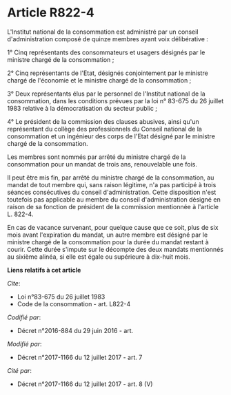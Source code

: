 # Article R822-4

L'Institut national de la consommation est administré par un conseil d'administration composé de quinze membres ayant voix
délibérative : 

1° Cinq représentants des consommateurs et usagers désignés par le ministre chargé de la consommation ; 

2° Cinq représentants de l'Etat, désignés conjointement par le ministre chargé de l'économie et le ministre chargé de la
consommation ; 

3° Deux représentants élus par le personnel de l'Institut national de la consommation, dans les conditions prévues par la loi
n° 83-675 du 26 juillet 1983 relative à la démocratisation du secteur public ; 

4° Le président de la commission des clauses abusives, ainsi qu'un représentant du collège des professionnels du Conseil
national de la consommation et un ingénieur des corps de l'Etat désigné par le ministre chargé de la consommation. 

Les membres sont nommés par arrêté du ministre chargé de la consommation pour un mandat de trois ans, renouvelable une fois. 

Il peut être mis fin, par arrêté du ministre chargé de la consommation, au mandat de tout membre qui, sans raison légitime,
n'a pas participé à trois séances consécutives du conseil d'administration. Cette disposition n'est toutefois pas applicable
au membre du conseil d'administration désigné en raison de sa fonction de président de la commission mentionnée à l'article
L. 822-4. 

En cas de vacance survenant, pour quelque cause que ce soit, plus de six mois avant l'expiration du mandat, un autre membre
est désigné par le ministre chargé de la consommation pour la durée du mandat restant à courir. Cette durée s'impute sur le
décompte des deux mandats mentionnés au sixième alinéa, si elle est égale ou supérieure à dix-huit mois.

**Liens relatifs à cet article**

_Cite_:

  - Loi n°83-675 du 26 juillet 1983
  - Code de la consommation - art. L822-4

_Codifié par_:

  - Décret n°2016-884 du 29 juin 2016 - art.

_Modifié par_:

  - Décret n°2017-1166 du 12 juillet 2017 - art. 7

_Cité par_:

  - Décret n°2017-1166 du 12 juillet 2017 - art. 8 (V)
